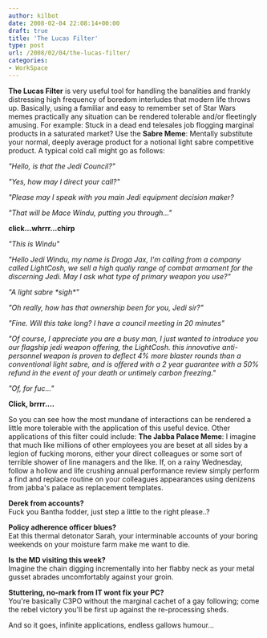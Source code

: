 ```yaml
---
author: kilbot
date: 2008-02-04 22:08:14+00:00
draft: true
title: 'The Lucas Filter'
type: post
url: /2008/02/04/the-lucas-filter/
categories:
- WorkSpace
---
```


**The Lucas Filter** is very useful tool for handling the banalities and frankly distressing high frequency of boredom interludes that modern life throws up. Basically, using a familiar and easy to remember set of Star Wars memes practically any situation can be rendered tolerable and/or fleetingly amusing. For example: Stuck in a dead end telesales job flogging marginal products in a saturated market? Use the **Sabre Meme**: Mentally substitute your normal, deeply average product for a notional light sabre competitive product. A typical cold call might go as follows:

_"Hello, is that the Jedi Council?"_

_"Yes, how may I direct your call?"_

_"Please may I speak with you main Jedi equipment decision maker?_

_"That will be Mace Windu, putting you through..."_

**click...whrrr...chirp**

_"This is Windu"_

_"Hello Jedi Windu, my name is Droga Jax, I'm calling from a company called LightCosh, we sell a high qualiy range of combat armament for the discerning Jedi. May I ask what type of primary weapon you use?"_

_"A light sabre \*sigh\*"_

_"Oh really, how has that ownership been for you, Jedi sir?"_

_"Fine. Will this take long? I have a council meeting in 20 minutes"_

_"Of course, I appreciate you are a busy man, I just wanted to introduce you our flagship jedi weapon offering, the LightCosh. this innovative anti-personnel weapon is proven to deflect 4% more blaster rounds than a conventional light sabre, and is offered with a 2 year guarantee with a 50% refund in the event of your death or untimely carbon freezing."_

_"Of, for fuc..."_

**Click, brrrr....**

So you can see how the most mundane of interactions can be rendered a little more tolerable with the application of this useful device. Other applications of this filter could include: **The Jabba Palace Meme**: I imagine that much like millions of other employees you are beset at all sides by a legion of fucking morons, either your direct colleagues or some sort of terrible shower of line managers and the like. If, on a rainy Wednesday, follow a hollow and life crushing annual performance review simply perform a find and replace routine on your colleagues appearances using denizens from jabba's palace as replacement templates.

**Derek from accounts?**\
Fuck you Bantha fodder, just step a little to the right please..?

**Policy adherence officer blues?**\
Eat this thermal detonator Sarah, your interminable accounts of your boring weekends on your moisture farm make me want to die.

**Is the MD visiting this week?**\
Imagine the chain digging incrementally into her flabby neck as your metal gusset abrades uncomfortably against your groin.

**Stuttering, no-mark from IT wont fix your PC?**\
You're basically C3PO without the marginal cachet of a gay following; come the rebel victory you'll be first up against the re-processing sheds.

And so it goes, infinite applications, endless gallows humour...

